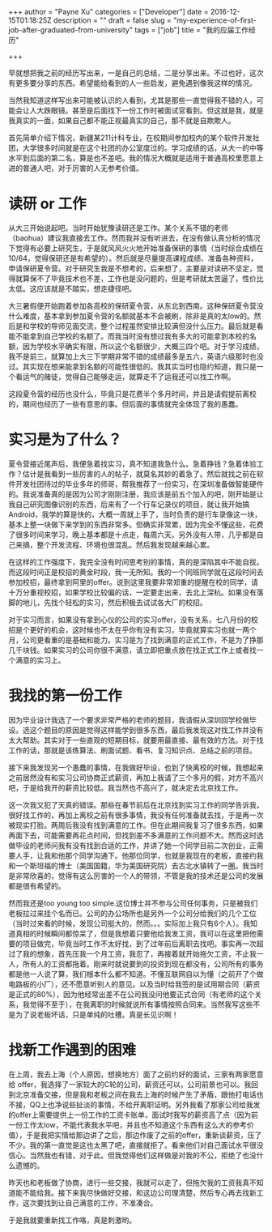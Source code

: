 +++
author = "Payne Xu"
categories = ["Developer"]
date = 2016-12-15T01:18:25Z
description = ""
draft = false
slug = "my-experience-of-first-job-after-graduated-from-university"
tags = ["job"]
title = "我的应届工作经历"

+++



早就想把我之前的经历写出来，一是自己的总结，二是分享出来。不过也好，这次有更多要分享的东西。希望能给看到的人一些启发，避免遇到像我这样的情况。

当然我知道这样写出来可能被认识的人看到，尤其是那些一直觉得我不错的人，可能会让人大跌眼镜。甚至是后面找下一份工作时被面试官看到。但这就是我，就是我真实的一面，如果自己都不能正视最真实的自己，那不就是自欺欺人。

首先简单介绍下情况，新疆某211计科专业，在校期间参加校内的某个软件开发社团，大学很多时间就是在这个社团的办公室度过的。学习成绩的话，从大一的中等水平到后面的第二名，算是也不差吧。我的情况大概就是适用于普通高校里愿意上进的普通人吧，对于厉害的人无参考价值。

<!--more-->

# 读研 or 工作

从大三开始说起吧。当时开始犹豫读研还是工作。某个关系不错的老师（baohua）建议我直接去工作。然而我并没有听进去，在没有做认真分析的情况下觉得有必要上研究生，于是就风风火火地开始准备保研的事情（当时综合成绩在10/64，觉得保研还是有希望的）。然后就是尽量提高课程成绩、准备各种资料，申请保研夏令营。对于研究生我是不想考的，后来想了，主要是对读研不坚定，觉得就算保不了毕竟技术也不差，工作也是没问题的，但是考研就太苦逼了，性价比太低。这应该就是不踏实，想走捷径吧。

大三暑假便开始跑着参加各高校的保研夏令营，从东北到西南。这种保研夏令营没什么难度，基本拿到参加夏令营的名额就基本不会被刷，除非是真的太low的。然后是和学校的导师见面交流，整个过程虽然安排比较满但没什么压力。最后就是看能不能拿到自己学校的名额了。而我当时没有想过我有多大的可能拿到本校的名额，因为学校水平确实有限，所以这个名额很少，大概三四个吧。对于学习成绩，我不是前三，就算加上大三下学期非常不错的成绩最多是五六，英语六级那时也没过。其实现在想来能拿到名额的可能性很低的。我其实当时也隐约知道，我只是一个看运气的赌徒，觉得自己能够走运，就算走不了运我还可以找工作啊。

这段夏令营的经历也没什么，毕竟只是花费半个多月时间，并且是请假提前离校的，期间也经历了一些有意思的事。但后面的事情就完全体现了我的愚蠢。

# 实习是为了什么？

夏令营接近尾声后，我便急着找实习，真不知道我急什么。急着挣钱？急着体验工作？估计是我看到一些厉害的人的帖子，就莫名其妙的着急了。然后就找之前在软件开发社团待过的毕业多年的师哥，帮我推荐了一份实习，在深圳准备做智能硬件的。我说准备真的是因为公司才刚刚注册，我应该是前五个加入的吧，刚开始是让我自己研究图像识别的东西，后来有了一个行车记录仪的项目，就让我开始搞Android，我学的算是快的，大概一周就上手了，当时负责的是行车录像这一块，基本上整一块做下来学到的东西非常多。但确实非常累，因为完全不懂这些，花费了很多时间来学习，晚上基本都是十点走，每周六天。另外没有人带，几乎都是自己来搞，整个开发流程、环境也很混乱。然后我发现越来越心累。

在这样的工作强度下，我完全没有时间思考别的事情，真的是深陷其中不能自拔。而这段时间正是校招的黄金时段，我一无所知。我的一个同班同学就在这段时间去参加校招，最终拿到阿里的offer。说到这里我要非常郑重的提醒在校的同学，请十万分重视校招，如果学校比较偏的话，一定要走出来，去北上深杭。如果没有落脚的地儿，先找个轻松的实习，然后积极去试试各大厂的校招。

对于实习而言，如果没有拿到心仪的公司的实习offer，没有关系，七八月份的校招是个更好的机会，这时候也不太在乎你有没有实习，毕竟就算实习也就一两个月，公司更看重的是基础和能力。实习是为了找到满意的正式工作，不是为了挣那几千块钱。如果实习的公司你很不满意，请立即把重点放在找正式工作上或者找一个满意的实习上。

# 我找的第一份工作

因为毕业设计我选了一个要求非常严格的老师的题目，我请假从深圳回学校做毕设。选这个题目的原因是觉得这样能学到很多东西，最后我发现这对找工作并没有太大帮助。其实对于一些直观的短期目标，就要用最直接、最有效的方法。对于找工作的话，那就是该练算法、刷面试题、看书、复习知识点、总结之前的项目。

接下来我发现另一个愚蠢的事情，在我做好毕设，也到了快离校的时候，我想起来之前居然没有和实习公司协商正式薪资，再加上我请了三个多月的假，对方不高兴吧，于是给我开的薪资比较低。我当然也不高兴了，就决定去北京找工作。

这一次我又犯了天真的错误。那些在春节前后在北京找到实习工作的同学告诉我，很好找工作的，再加上离校之前有很多事情，我没有任何准备就去找，于是再一次被现实打脸。两周后我没有找到满意的工作。但在此期间我复习了很多东西，如果再面下去，可能需要再花点时间，但找到差不多满意的工作问题不大。然而这时选做毕设的老师问我有没有找到合适的工作，并讲了她一个同学目前二次创业，正需要人手，让我和他那个同学沟通下。他那位同学，也就是我现在的老板，直接约我和一个斯坦福的博士（美国国籍，华为美国研究院）去古北水镇转了一圈。我当时是非常欣喜的，觉得有这么厉害的一个人的带领，不管是我的技术还是公司的发展都是很有希望的。

然而我还是too young too simple.这位博士并不参与公司任何事务，只是被我们老板拉过来挂个名而已。公司的办公场所也是另外一个公司分给我们的几个工位（当时过来看的时候，发现公司挺大的，然而。。。实际加上我只有6个人）。我知道真相的时候瞬间都惊呆了，但是我想着只要他给我发工资，我可以在这里把他需要的项目做完，毕竟当时工作不太好找，到了过年前后离职去找吧。事实再一次超过了我的想象，首先压我一个月工资，我忍了，再接着就开始拖欠工资，不止我一人，所有人的工资都拖着。刚来时就说要到的投资到现在都没有，公司所有的事务都是他一人说了算，我们根本什么都不知道。不懂互联网自以为懂（之前开了个做电路板的小厂），还不愿意听别人的意见。以及当时给我签的是试用期合同（薪资是正式的80%），因为他经常出差不在公司我没问他要正式合同（有老师的这个关系，我觉得不至于），在我离职的时候就说所有事情按照合同来。当然我写这些不是为了说老板坏话，只是单纯的吐槽。真是长见识啊！

# 找新工作遇到的困难

在上周，我去上海（个人原因，想换地方）面了之前约好的面试，三家有两家愿意给 offer，我选择了一家较大的C轮的公司，薪资还可以，公司前景也可以。我回到北京准备交接，但是我和老板之间在我去上海的时候产生了矛盾，跟他打电话也不接，QQ上也净说些扯淡的事情，不给开离职证明。另外我看了那家公司给我发的offer上需要提供上一份工作的工资卡账单，面试时我写的薪资高了点（因为前一份工作太low，不能代表我水平吧，并且也不知道这个东西有这么大的参考价值），于是我把实情给那边讲了之后，那边作废了之前的offer，重新谈薪资，压了不少。我的第一直觉是这也太黑了吧，直接就拒了。看来他们对自己面试水平很没信心。当然我也有错，对于此。但我觉得他们这样做是对我的不公，拒绝了也没什么遗憾的。

昨天也和老板做了协商，进行一些交接，我就可以走了，但拖欠我的工资我真不知道能不能给我。接下来我尽快做好交接，和这边公司理清楚，然后专心再去找新工作，这次要找到让自己满意的工作，不准凑合。

于是我就要重新找工作咯，真是刺激哟。
















